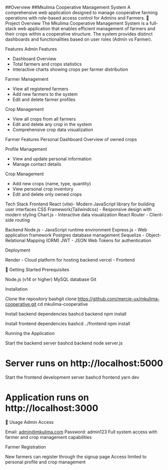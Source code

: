 ##Overview
##Mkulima Cooperative Management System
A comprehensive web application designed to manage cooperative farming operations with role-based access control for Admins and Farmers.
🌾 Project Overview
The Mkulima Cooperative Management System is a full-stack web application that enables efficient management of farmers and their crops within a cooperative structure. The system provides distinct dashboards and functionalities based on user roles (Admin vs Farmer).

Features
Admin Features
- Dashboard Overview
- Total farmers and crops statistics
- Interactive charts showing crops per farmer distribution

Farmer Management
- View all registered farmers
- Add new farmers to the system
- Edit and delete farmer profiles

Crop Management
- View all crops from all farmers
- Edit and delete any crop in the system
- Comprehensive crop data visualization

Farmer Features
Personal Dashboard
Overview of owned crops

Profile Management
- View and update personal information
- Manage contact details

Crop Management
- Add new crops (name, type, quantity)
- View personal crop inventory
- Edit and delete only owned crops

Tech Stack
Frontend
React (vite)- Modern JavaScript library for building user interfaces
CSS Framework(Tailwindcss) - Responsive design with modern styling
Chart.js - Interactive data visualization
React Router - Client-side routing

Backend
Node.js - JavaScript runtime environment
Express.js - Web application framework
Postgres database management
Sequelize - Object-Relational Mapping (ORM)
JWT - JSON Web Tokens for authentication

Deployment

Render - Cloud platform for hosting backend
vercel - Frontend

🚀 Getting Started
Prerequisites

Node.js (v14 or higher)
MySQL database
Git

Installation

Clone the repository
bashgit clone https://github.com/mercie-ux/mkulima-cooperative.git
cd mkulima-cooperative

Install backend dependencies
bashcd backend
npm install

Install frontend dependencies
bashcd ../frontend
npm install

Running the Application

Start the backend server
bashcd backend
node server.js
# Server runs on http://localhost:5000

Start the frontend development server
bashcd frontend
yarn dev
# Application runs on http://localhost:3000


📱 Usage
Admin Access

Email: admin@mkulima.com
Password: admin123
Full system access with farmer and crop management capabilities

Farmer Registration

New farmers can register through the signup page
Access limited to personal profile and crop management